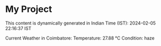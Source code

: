 # My Project

This content is dynamically generated in Indian Time (IST): 2024-02-05 22:16:37 IST


Current Weather in Coimbatore:
Temperature: 27.88 °C
Condition: haze
